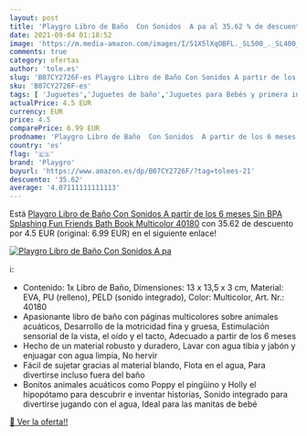 ```yaml
---
layout: post
title: 'Playgro Libro de Baño  Con Sonidos  A pa al 35.62 % de descuento'
date: 2021-09-04 01:18:52
image: 'https://m.media-amazon.com/images/I/51X5lXqOBFL._SL500_._SL400_.jpg'
comments: true
category: ofertas
author: 'tole.es'
slug: 'B07CY2726F-es Playgro Libro de Baño Con Sonidos A partir de los 6 meses...'
sku: 'B07CY2726F-es'
tags: [ 'Juguetes','Juguetes de baño','Juguetes para Bebés y primera infancia','Juguetes y juegos','playgro', ]
actualPrice: 4.5 EUR
currency: EUR
price: 4.5
comparePrice: 6.99 EUR
prodname: 'Playgro Libro de Baño  Con Sonidos  A partir de los 6 meses  Sin BPA  Splashing Fun Friends Bath Book  Multicolor  40180'
country: 'es'
flag: '🇪🇸'
brand: 'Playgro'
buyurl: 'https://www.amazon.es/dp/B07CY2726F/?tag=tolees-21'
descuento: '35.62'
average: '4.07111111111113'
---
```


Está [Playgro Libro de Baño  Con Sonidos  A partir de los 6 meses  Sin BPA  Splashing Fun Friends Bath Book  Multicolor  40180](https://www.amazon.es/dp/B07CY2726F/?tag=tolees-21) con 35.62 de descuento por 4.5 EUR (original: 6.99 EUR) en el siguiente enlace!

[![Playgro Libro de Baño  Con Sonidos  A pa](https://m.media-amazon.com/images/I/51X5lXqOBFL._SL500_._SL400_.jpg)](https://www.amazon.es/dp/B07CY2726F/?tag=tolees-21)

ℹ️:

- Contenido: 1x Libro de Baño, Dimensiones: 13 x 13,5 x 3 cm, Material: EVA, PU (relleno), PELD (sonido integrado), Color: Multicolor, Art. Nr.: 40180
- Apasionante libro de baño con páginas multicolores sobre animales acuáticos, Desarrollo de la motricidad fina y gruesa, Estimulación sensorial de la vista, el oído y el tacto, Adecuado a partir de los 6 meses
- Hecho de un material robusto y duradero, Lavar con agua tibia y jabón y enjuagar con agua limpia, No hervir
- Fácil de sujetar gracias al material blando, Flota en el agua, Para divertirse incluso fuera del baño
- Bonitos animales acuáticos como Poppy el pingüino y Holly el hipopótamo para descubrir e inventar historias, Sonido integrado para divertirse jugando con el agua, Ideal para las manitas de bebé

[🛒 Ver la oferta!!](https://www.amazon.es/dp/B07CY2726F/?tag=tolees-21)
